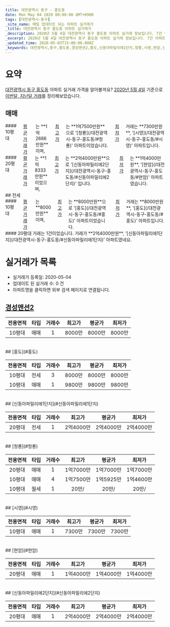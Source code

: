 ```yaml
---
title: 대전광역시 동구 - 홍도동
date: Mon May 04 2020 00:00:00 GMT+0900
tags: [대전광역시-동구]
_site_name: 매일 업데이트 되는 아파트 실거래가
_title: 대전광역시 동구 홍도동 아파트 실거래가
_description: 2020년 5월 4일 대전광역시 동구 홍도동 아파트 실거래 정보입니다. 7건 아파트 정보가 있습니다.
_excerpt: 2020년 5월 4일 대전광역시 동구 홍도동 아파트 실거래 정보입니다. 7건 아파트 정보가 있습니다.
_updated_time: 2020-05-03T15:00:00.000Z
_keywords: 대전광역시,동구,홍도동,경성맨션2,홍도,신동아파밀리에1단지,청룡,시영,현암,신동아파밀리에2단지
---
```





# 요약
<ins>대전광역시 동구 홍도동</ins> 아파트 실거래 가격을 알아볼까요? <ins>2020년 5월 4일</ins> 기준으로 <ins>이번달, 지난달 거래</ins>를 정리해보았습니다.

## 매매
<div class="container">
<div class="six columns" markdown="1">
#### 10평대
<ins>평균 거래가</ins>는 **1억2686만원**이며, <ins>최고가</ins>는 **1억7500만원**으로 '[청룡](/대전광역시-동구-홍도동/#청룡)' 아파트이었습니다. <ins>최저가</ins> 거래는 **7300만원**, '[시영](/대전광역시-동구-홍도동/#시영)' 아파트입니다.
</div>
<div class="six columns" markdown="1">
#### 20평대
<ins>평균 거래가</ins>는 **1억8333만원**이었으며, <ins>최고가</ins>는 **2억4000만원**으로 '[신동아파밀리에2단지](/대전광역시-동구-홍도동/#신동아파밀리에2단지)' 입니다. <ins>최저가</ins>는 **1억4000만원**, '[현암](/대전광역시-동구-홍도동/#현암)' 아파트였습니다.
</div>
</div>
## 전세
<div class="container">
<div class="six columns" markdown="1">
#### 10평대
<ins>평균 거래가</ins>는 **8000만원**이며, <ins>최고가</ins>는 **8000만원**으로 '[홍도](/대전광역시-동구-홍도동/#홍도)' 아파트이었습니다. <ins>최저가</ins> 거래는 **8000만원**, '[홍도](/대전광역시-동구-홍도동/#홍도)' 아파트입니다.
</div>
<div class="six columns" markdown="1">
#### 20평대
거래는 1건이었습니다. 거래가 **2억4000만원**, '[신동아파밀리에1단지](/대전광역시-동구-홍도동/#신동아파밀리에1단지)' 아파트였네요.
</div>
</div>



# 실거래가 목록
- 실거래가 등록일: 2020-05-04
- 업데이트 된 실거래 수: 0 건
- 아파트명을 클릭하면 외부 검색 페이지로 연결됩니다.

## [경성맨션2](#경성맨션2)

|전용면적|타입|거래수|최고가|평균가|최저가|
|:---:|:---:|:---:|:---:|:---:|:---:|
|10평대|<span class="deal-type-1">매매</span>|1|8000만|8000만|8000만|

<br/>
## [홍도](#홍도)

|전용면적|타입|거래수|최고가|평균가|최저가|
|:---:|:---:|:---:|:---:|:---:|:---:|
|10평대|<span class="deal-type-2">전세</span>|3|8000만|8000만|8000만|
|10평대|<span class="deal-type-1">매매</span>|1|9800만|9800만|9800만|

<br/>
## [신동아파밀리에1단지](#신동아파밀리에1단지)

|전용면적|타입|거래수|최고가|평균가|최저가|
|:---:|:---:|:---:|:---:|:---:|:---:|
|20평대|<span class="deal-type-2">전세</span>|1|2억4000만|2억4000만|2억4000만|

<br/>
## [청룡](#청룡)

|전용면적|타입|거래수|최고가|평균가|최저가|
|:---:|:---:|:---:|:---:|:---:|:---:|
|20평대|<span class="deal-type-1">매매</span>|1|1억7000만|1억7000만|1억7000만|
|10평대|<span class="deal-type-1">매매</span>|4|1억7500만|1억5925만|1억4600만|
|10평대|<span class="deal-type-3">월세</span>|1|20만/|20만/|20만/|

<br/>
## [시영](#시영)

|전용면적|타입|거래수|최고가|평균가|최저가|
|:---:|:---:|:---:|:---:|:---:|:---:|
|10평대|<span class="deal-type-1">매매</span>|1|7300만|7300만|7300만|

<br/>
## [현암](#현암)

|전용면적|타입|거래수|최고가|평균가|최저가|
|:---:|:---:|:---:|:---:|:---:|:---:|
|20평대|<span class="deal-type-1">매매</span>|1|1억4000만|1억4000만|1억4000만|

<br/>
## [신동아파밀리에2단지](#신동아파밀리에2단지)

|전용면적|타입|거래수|최고가|평균가|최저가|
|:---:|:---:|:---:|:---:|:---:|:---:|
|20평대|<span class="deal-type-1">매매</span>|1|2억4000만|2억4000만|2억4000만|

<br/>



